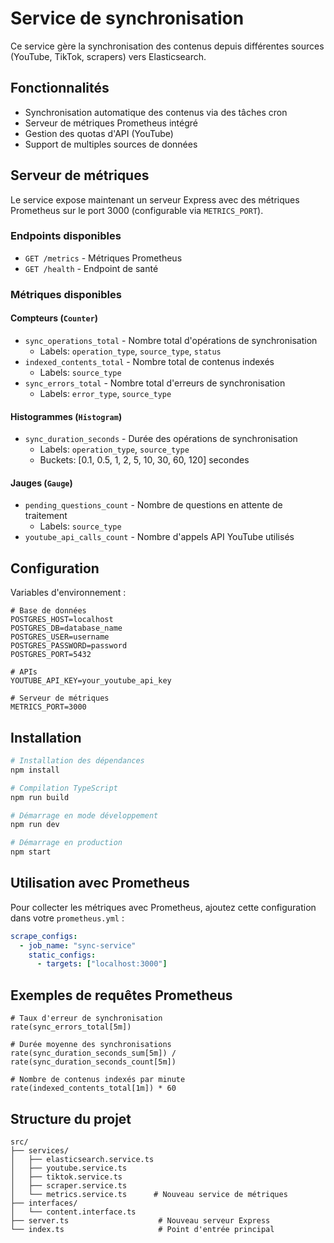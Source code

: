 # Service de synchronisation

Ce service gère la synchronisation des contenus depuis différentes sources (YouTube, TikTok, scrapers) vers Elasticsearch.

## Fonctionnalités

- Synchronisation automatique des contenus via des tâches cron
- Serveur de métriques Prometheus intégré
- Gestion des quotas d'API (YouTube)
- Support de multiples sources de données

## Serveur de métriques

Le service expose maintenant un serveur Express avec des métriques Prometheus sur le port 3000 (configurable via `METRICS_PORT`).

### Endpoints disponibles

- `GET /metrics` - Métriques Prometheus
- `GET /health` - Endpoint de santé

### Métriques disponibles

#### Compteurs (`Counter`)

- `sync_operations_total` - Nombre total d'opérations de synchronisation
  - Labels: `operation_type`, `source_type`, `status`
- `indexed_contents_total` - Nombre total de contenus indexés
  - Labels: `source_type`
- `sync_errors_total` - Nombre total d'erreurs de synchronisation
  - Labels: `error_type`, `source_type`

#### Histogrammes (`Histogram`)

- `sync_duration_seconds` - Durée des opérations de synchronisation
  - Labels: `operation_type`, `source_type`
  - Buckets: [0.1, 0.5, 1, 2, 5, 10, 30, 60, 120] secondes

#### Jauges (`Gauge`)

- `pending_questions_count` - Nombre de questions en attente de traitement
  - Labels: `source_type`
- `youtube_api_calls_count` - Nombre d'appels API YouTube utilisés

## Configuration

Variables d'environnement :

```env
# Base de données
POSTGRES_HOST=localhost
POSTGRES_DB=database_name
POSTGRES_USER=username
POSTGRES_PASSWORD=password
POSTGRES_PORT=5432

# APIs
YOUTUBE_API_KEY=your_youtube_api_key

# Serveur de métriques
METRICS_PORT=3000
```

## Installation

```bash
# Installation des dépendances
npm install

# Compilation TypeScript
npm run build

# Démarrage en mode développement
npm run dev

# Démarrage en production
npm start
```

## Utilisation avec Prometheus

Pour collecter les métriques avec Prometheus, ajoutez cette configuration dans votre `prometheus.yml` :

```yaml
scrape_configs:
  - job_name: "sync-service"
    static_configs:
      - targets: ["localhost:3000"]
```

## Exemples de requêtes Prometheus

```promql
# Taux d'erreur de synchronisation
rate(sync_errors_total[5m])

# Durée moyenne des synchronisations
rate(sync_duration_seconds_sum[5m]) / rate(sync_duration_seconds_count[5m])

# Nombre de contenus indexés par minute
rate(indexed_contents_total[1m]) * 60
```

## Structure du projet

```
src/
├── services/
│   ├── elasticsearch.service.ts
│   ├── youtube.service.ts
│   ├── tiktok.service.ts
│   ├── scraper.service.ts
│   └── metrics.service.ts      # Nouveau service de métriques
├── interfaces/
│   └── content.interface.ts
├── server.ts                    # Nouveau serveur Express
└── index.ts                     # Point d'entrée principal
```
